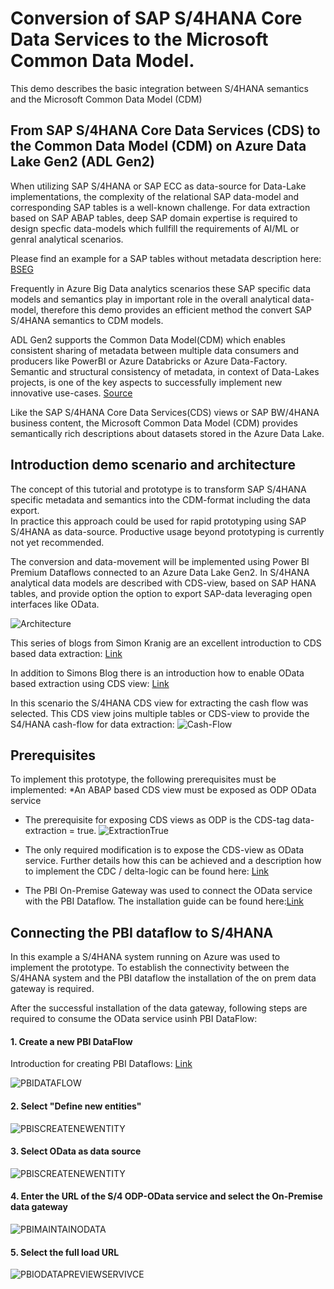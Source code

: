 # Conversion of SAP S/4HANA Core Data Services to the Microsoft Common Data Model.
This demo describes the basic integration between S/4HANA semantics and the Microsoft Common Data Model (CDM)


## From SAP S/4HANA Core Data Services (CDS) to the Common Data Model (CDM) on Azure Data Lake Gen2 (ADL Gen2) 
When utilizing SAP S/4HANA or SAP ECC as data-source for Data-Lake implementations, the complexity of the relational SAP data-model and corresponding SAP tables is a well-known challenge. 
For data extraction based on SAP ABAP tables, deep SAP domain expertise is required to design specfic data-models which fullfill the requirements of AI/ML or genral analytical scenarios. 

Please find an example for a SAP tables without metadata description here: [BSEG](https://www.se80.co.uk/saptables/b/bseg/bseg.htm)

Frequently in Azure Big Data analytics scenarios these SAP specific data models and semantics play in important role in the overall analytical data-model, therefore this demo provides an efficient method the convert SAP S/4HANA semantics to CDM models. 

ADL Gen2 supports the Common Data Model(CDM) which enables consistent sharing of metadata between multiple data consumers and producers like PowerBI or Azure Databricks or Azure Data-Factory. Semantic and structural consistency of metadata, in context of Data-Lakes projects, is one of the key aspects to successfully implement new innovative use-cases. [Source](https://docs.microsoft.com/en-us/common-data-model/data-lake)

Like the SAP S/4HANA Core Data Services(CDS) views or SAP BW/4HANA business content, the Microsoft Common Data Model (CDM) provides semantically rich descriptions about datasets stored in the Azure Data Lake.

## Introduction demo scenario and architecture 

The concept of this tutorial and prototype is to transform SAP S/4HANA specific metadata and semantics into the CDM-format including the data export.  
In practice this approach could be used for rapid prototyping using SAP S/4HANA as data-source. Productive usage beyond prototyping is currently not yet recommended. 

The conversion and data-movement will be implemented using Power BI Premium Dataflows connected to an Azure Data Lake Gen2.
In S/4HANA analytical data models are described with CDS-view, based on SAP HANA tables, and provide option the option to export SAP-data leveraging open interfaces like OData. 

![Architecture](https://github.com/ROBROICH/SAP_AND_COMMON_DATA_MODEL_DEMO/blob/master/SCENARIO_ARCHITECTURE.png)

This series of blogs from Simon Kranig are an excellent introduction to CDS based data extraction: [Link](https://blogs.sap.com/2019/12/13/cds-based-data-extraction-part-i-overview/)

In addition to Simons Blog there is an introduction how to enable OData based extraction using CDS view:
[Link](https://github.com/ROBROICH/SAP_ODP_ODATA_CLIENT)

In this scenario the S/4HANA CDS view for extracting the cash flow was selected. This CDS view joins multiple tables or CDS-view to provide the S4/HANA cash-flow for data extraction:
![Cash-Flow](https://github.com/ROBROICH/SAP_AND_COMMON_DATA_MODEL_DEMO/blob/master/CDS_VIEW_CASHFLOW.png)



## Prerequisites 
To implement this prototype, the following prerequisites must be implemented:
*An ABAP based CDS view must be exposed as ODP OData service
  *	The prerequisite for exposing CDS views as ODP is the CDS-tag data-extraction = true. 
   ![ExtractionTrue](https://github.com/ROBROICH/SAP_AND_COMMON_DATA_MODEL_DEMO/blob/master/CDS_EXTRACTION_TRUE.png)
  
 * The only required modification is to expose the CDS-view as OData service. Further details how this can be achieved and a description how to implement the CDC / delta-logic can be found here: [Link](https://github.com/ROBROICH/SAP_ODP_ODATA_CLIENT)

*	The PBI On-Premise Gateway was used to connect the OData service with the PBI Dataflow. The installation guide can be found here:[Link](https://docs.microsoft.com/en-us/power-bi/service-gateway-onprem)




## Connecting the PBI dataflow to S/4HANA
In this  example a S/4HANA system running on Azure was used to implement the prototype.
To establish the connectivity between the S/4HANA system and the PBI dataflow the installation of the on prem data gateway is required. 

After the successful installation of the data gateway, following steps are required to consume the OData service usinh PBI DataFlow:

#### 1. Create a new PBI DataFlow 

Introduction for creating PBI Dataflows: [Link](https://docs.microsoft.com/en-us/power-bi/service-dataflows-create-use)

![PBIDATAFLOW](https://github.com/ROBROICH/SAP_AND_COMMON_DATA_MODEL_DEMO/blob/master/PBI_CREATE_DATA_FLOW.png)

#### 2. Select "Define new entities"

![PBISCREATENEWENTITY](https://github.com/ROBROICH/SAP_AND_COMMON_DATA_MODEL_DEMO/blob/master/PBI_CREATE_DATA_NEW_ENTITY.png)

#### 3. Select OData as data source 

![PBISCREATENEWENTITY](https://github.com/ROBROICH/SAP_AND_COMMON_DATA_MODEL_DEMO/blob/master/PBI_SELECT_ODATA.png)

#### 4. Enter the URL of the S/4 ODP-OData service and select the On-Premise data gateway

![PBIMAINTAINODATA](https://github.com/ROBROICH/SAP_AND_COMMON_DATA_MODEL_DEMO/blob/master/PBI_MAINTAIN_ODATA.png)

#### 5. Select the full load URL

![PBIODATAPREVIEWSERVIVCE](https://github.com/ROBROICH/SAP_AND_COMMON_DATA_MODEL_DEMO/blob/master/PBI_ODATA_PREVIEWS_SERVICE.png)


























